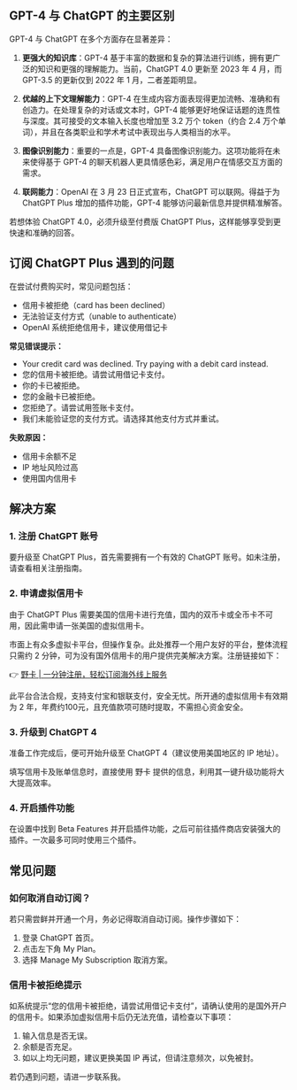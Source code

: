 ## GPT-4 与 ChatGPT 的主要区别

GPT-4 与 ChatGPT 在多个方面存在显著差异：

1. **更强大的知识库**：GPT-4 基于丰富的数据和复杂的算法进行训练，拥有更广泛的知识和更强的理解能力。当前，ChatGPT 4.0 更新至 2023 年 4 月，而 GPT-3.5 的更新仅到 2022 年 1 月，二者差距明显。
   
2. **优越的上下文理解能力**：GPT-4 在生成内容方面表现得更加流畅、准确和有创造力。在处理复杂的对话或文本时，GPT-4 能够更好地保证话题的连贯性与深度。其可接受的文本输入长度也增加至 3.2 万个 token（约合 2.4 万个单词），并且在各类职业和学术考试中表现出与人类相当的水平。
   
3. **图像识别能力**：重要的一点是，GPT-4 具备图像识别能力。这项功能将在未来使得基于 GPT-4 的聊天机器人更具情感色彩，满足用户在情感交互方面的需求。
   
4. **联网能力**：OpenAI 在 3 月 23 日正式宣布，ChatGPT 可以联网。得益于为 ChatGPT Plus 增加的插件功能，GPT-4 能够访问最新信息并提供精准解答。

若想体验 ChatGPT 4.0，必须升级至付费版 ChatGPT Plus，这样能够享受到更快速和准确的回答。

## 订阅 ChatGPT Plus 遇到的问题

在尝试付费购买时，常见问题包括：
- 信用卡被拒绝（card has been declined）
- 无法验证支付方式（unable to authenticate）
- OpenAI 系统拒绝信用卡，建议使用借记卡

**常见错误提示：**
- Your credit card was declined. Try paying with a debit card instead.
- 您的信用卡被拒绝。请尝试用借记卡支付。
- 你的卡已被拒绝。
- 您的金融卡已被拒绝。
- 您拒绝了。请尝试用签账卡支付。
- 我们未能验证您的支付方式。请选择其他支付方式并重试。

**失败原因：**
- 信用卡余额不足
- IP 地址风险过高
- 使用国内信用卡

## 解决方案

### 1. 注册 ChatGPT 账号

要升级至 ChatGPT Plus，首先需要拥有一个有效的 ChatGPT 账号。如未注册，请查看相关注册指南。

### 2. 申请虚拟信用卡

由于 ChatGPT Plus 需要美国的信用卡进行充值，国内的双币卡或全币卡不可用，因此需申请一张美国的虚拟信用卡。

市面上有众多虚拟卡平台，但操作复杂。此处推荐一个用户友好的平台，整体流程只需约 2 分钟，可为没有国外信用卡的用户提供完美解决方案。注册链接如下：

👉 [野卡 | 一分钟注册，轻松订阅海外线上服务](https://bit.ly/bewildcard)

此平台合法合规，支持支付宝和银联支付，安全无忧。所开通的虚拟信用卡有效期为 2 年，年费约100元，且充值款项可随时提取，不需担心资金安全。

### 3. 升级到 ChatGPT 4

准备工作完成后，便可开始升级至 ChatGPT 4（建议使用美国地区的 IP 地址）。

填写信用卡及账单信息时，直接使用 野卡 提供的信息，利用其一键升级功能将大大提高效率。

### 4. 开启插件功能

在设置中找到 Beta Features 并开启插件功能，之后可前往插件商店安装强大的插件。一次最多可同时使用三个插件。

## 常见问题

### 如何取消自动订阅？

若只需尝鲜并开通一个月，务必记得取消自动订阅。操作步骤如下：
1. 登录 ChatGPT 首页。
2. 点击左下角 My Plan。
3. 选择 Manage My Subscription 取消方案。

### 信用卡被拒绝提示

如系统提示“您的信用卡被拒绝，请尝试用借记卡支付”，请确认使用的是国外开户的信用卡。如果添加虚拟信用卡后仍无法充值，请检查以下事项：
1. 输入信息是否无误。
2. 余额是否充足。
3. 如以上均无问题，建议更换美国 IP 再试，但请注意频次，以免被封。

若仍遇到问题，请进一步联系我。